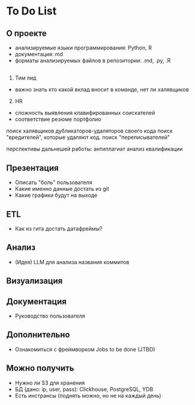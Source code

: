 # To Do List

## О проекте
- анализируемые языки программирования: Python, R
- документация: md
- форматы анализируемых файлов в репозитории: .md, .py, .R

##

1) Тим лид
- важно знать кто какой вклад вносит в команде, нет ли халявщиков
2) HR
- сложность выявления клавифированных соискателей
- соответствие резюме портфолио

поиск халявщиков дубликаторов-удаляторов своего кода
поиск "вредителей", которые удаляют код.
поиск "переписывателей"

перспективы дальнешей работы: 
антиплагиат
анализ квалификации 

## Презентация
- Описать "боль" пользователя
- Какие именно данные достать из git
- Какие графики будут на выходе

## ETL
- Как из гита достать датафреймы?

## Анализ

- (Идея) LLM для анализа названия коммитов

## Визуализация

## Документация
- Руководство пользователя

## Дополнительно
- Ознакомиться с фреймворком Jobs to be done (JTBD)

## Можно получить
- Нужно ли S3 для хранения
- БД (дано: ip, user, pass): Clickhouse, PostgreSQL, YDB
- Есть инстрансы (поднять можно, но не на каждый день)

